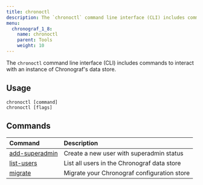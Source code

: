 ```yaml
---
title: chronoctl
description: The `chronoctl` command line interface (CLI) includes commands to interact with an instance of Chronograf's data store.
menu:
  chronograf_1_8:
    name: chronoctl
    parent: Tools
    weight: 10
---
```


The `chronoctl` command line interface (CLI) includes commands to interact with an instance of Chronograf's data store.

## Usage
```
chronoctl [command]
chronoctl [flags]
```

## Commands

| Command                                          | Description                                       |
|:-------                                          |:-----------                                       |
| [add-superadmin](/chronograf/v1.8/tools/chronoctl/add-superadmin/) | Create a new user with superadmin status |
| [list-users](/chronograf/v1.8/tools/chronoctl/list-users)   | List all users in the Chronograf data store                    |
| [migrate](//chronografv1.8/tools/chronoctl/migrate)   | Migrate your Chronograf configuration store  |
